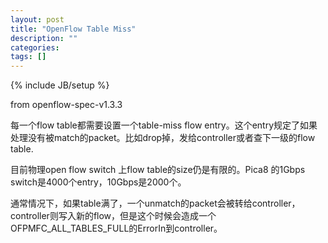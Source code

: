 ```yaml
---
layout: post
title: "OpenFlow Table Miss"
description: ""
categories: 
tags: []
---
```

{% include JB/setup %}

from openflow-spec-v1.3.3

每一个flow table都需要设置一个table-miss flow entry。这个entry规定了如果处理没有被match的packet。比如drop掉，发给controller或者查下一级的flow table.

目前物理open flow switch 上flow table的size仍是有限的。Pica8 的1Gbps switch是4000个entry，10Gbps是2000个。

通常情况下，如果table满了，一个unmatch的packet会被转给controller，controller则写入新的flow，但是这个时候会造成一个OFPMFC_ALL_TABLES_FULL的ErrorIn到controller。
